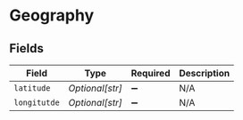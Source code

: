 # Geography


## Fields

| Field              | Type               | Required           | Description        |
| ------------------ | ------------------ | ------------------ | ------------------ |
| `latitude`         | *Optional[str]*    | :heavy_minus_sign: | N/A                |
| `longitutde`       | *Optional[str]*    | :heavy_minus_sign: | N/A                |